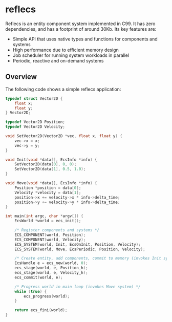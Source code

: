 # reflecs
Reflecs is an entity component system implemented in C99. It has zero dependencies, and has a footprint of around 30Kb. Its key features are:
- Simple API that uses native types and functions for components and systems
- High performance due to efficient memory design
- Job scheduler for running system workloads in parallel
- Periodic, reactive and on-demand systems

## Overview
The following code shows a simple reflecs application:

```c
typedef struct Vector2D {
    float x;
    float y;
} Vector2D;

typedef Vector2D Position;
typedef Vector2D Velocity;

void SetVector2D(Vector2D *vec, float x, float y) {
    vec->x = x;
    vec->y = y;
}

void Init(void *data[], EcsInfo *info) {
    SetVector2D(data[0], 0, 0);
    SetVector2D(data[1], 0.5, 1.0);
}

void Move(void *data[], EcsInfo *info) {
    Position *position = data[0];
    Velocity *velocity = data[1];
    position->x += velocity->x * info->delta_time;
    position->y += velocity->y * info->delta_time;
}

int main(int argc, char *argv[]) {
    EcsWorld *world = ecs_init();

    /* Register components and systems */
    ECS_COMPONENT(world, Position);
    ECS_COMPONENT(world, Velocity);
    ECS_SYSTEM(world, Init, EcsOnInit, Position, Velocity);
    ECS_SYSTEM(world, Move, EcsPeriodic, Position, Velocity);

    /* Create entity, add components, commit to memory (invokes Init system) */
    EcsHandle e = ecs_new(world, 0);
    ecs_stage(world, e, Position_h);
    ecs_stage(world, e, Velocity_h);
    ecs_commit(world, e);

    /* Progress world in main loop (invokes Move system) */
    while (true) {
        ecs_progress(world);
    }

    return ecs_fini(world);
}
```
